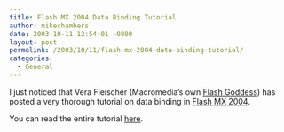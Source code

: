 ```yaml
---
title: Flash MX 2004 Data Binding Tutorial
author: mikechambers
date: 2003-10-11 12:54:01 -0800
layout: post
permalink: /2003/10/11/flash-mx-2004-data-binding-tutorial/
categories:
  - General
---
```



I just noticed that Vera Fleischer (Macromedia&#8217;s own [Flash Goddess][1]) has posted a very thorough tutorial on data binding in [Flash MX 2004][2].

You can read the entire tutorial [here][3].

 [1]: http://www.flashgoddess.com/html/profiles.html
 [2]: http://www.macromedia.com/software/flash/
 [3]: http://www.mediasparkles.com/2003_10_05_archives.html#106537575512611530
